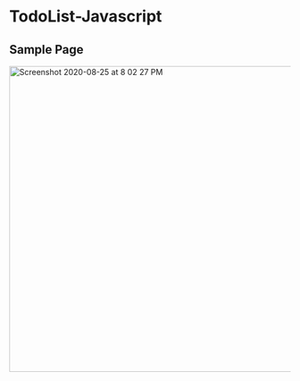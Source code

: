 # TodoList-Javascript

Sample Page
----------

<img width="547" alt="Screenshot 2020-08-25 at 8 02 27 PM" src="https://user-images.githubusercontent.com/67738368/91187655-09e85180-e70e-11ea-9472-4b627968419c.png">

